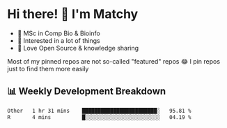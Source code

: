 # Hi there! 👋 I'm Matchy

- 🧬 MSc in Comp Bio & Bioinfo
- 🎈 Interested in a lot of things
- 💜 Love Open Source & knowledge sharing

Most of my pinned repos are not so-called "featured" repos 😂 I pin repos just to find them more easily

## 📊 Weekly Development Breakdown

<!--START_SECTION:waka-->

```txt
Other   1 hr 31 mins    ████████████████████████░   95.81 %
R       4 mins          █░░░░░░░░░░░░░░░░░░░░░░░░   04.19 %
```

<!--END_SECTION:waka-->
